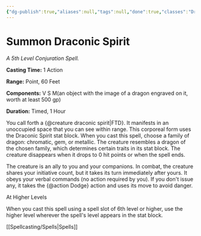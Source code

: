 ```yaml
---
{"dg-publish":true,"aliases":null,"tags":null,"done":true,"classes":"Druid, Sorcerer, Wizard,","spellLevel":5,"school":"Conjuration","source":"FTD","permalink":"/spells/summon-draconic-spirit/","dgHomeLink":false,"dgPassFrontmatter":true}
---
```


# Summon Draconic Spirit
*A 5th Level Conjuration Spell.*

**Casting Time:** 1 Action

**Range:** Point, 60 Feet

**Components:** V S M(an object with the image of a dragon engraved on it, worth at least 500 gp)

**Duration:** Timed, 1 Hour

You call forth a {@creature draconic spirit|FTD}. It manifests in an unoccupied space that you can see within range. This corporeal form uses the Draconic Spirit stat block. When you cast this spell, choose a family of dragon: chromatic, gem, or metallic. The creature resembles a dragon of the chosen family, which determines certain traits in its stat block. The creature disappears when it drops to 0 hit points or when the spell ends.



The creature is an ally to you and your companions. In combat, the creature shares your initiative count, but it takes its turn immediately after yours. It obeys your verbal commands (no action required by you). If you don't issue any, it takes the {@action Dodge} action and uses its move to avoid danger.

At Higher Levels

When you cast this spell using a spell slot of 6th level or higher, use the higher level wherever the spell's level appears in the stat block.

[[Spellcasting/Spells|Spells]]